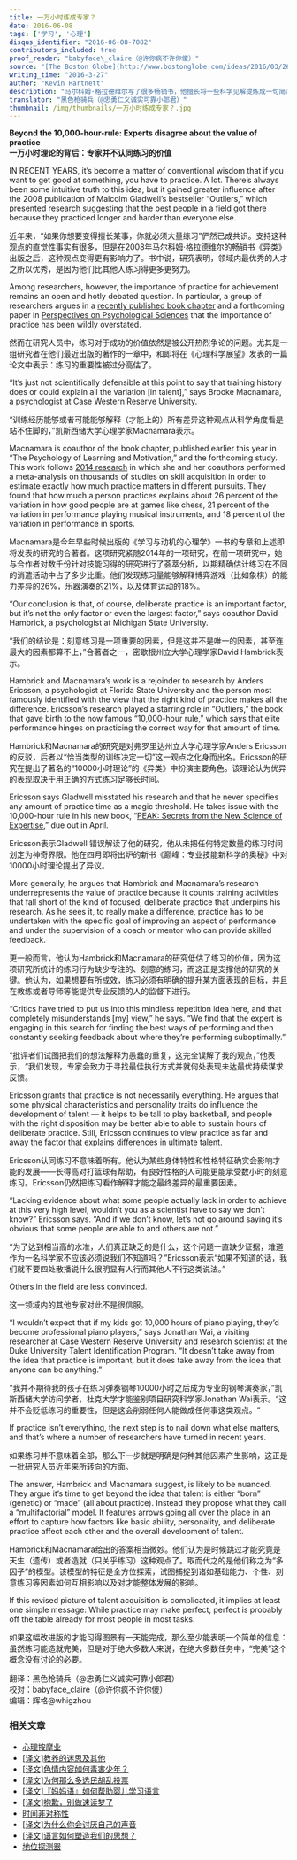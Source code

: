 ```yaml
---
title: 一万小时练成专家？
date: 2016-06-08
tags: ['学习', '心理']
disqus_identifier: "2016-06-08-7082"
contributors_included: true
proof_reader: "babyface\_claire（@许你疯不许你傻）"
source: "[The Boston Globe](http://www.bostonglobe.com/ideas/2016/03/26/beyond-hour-rule-experts-disagree-about-value-practice/jYrsmvBqFqdddVa3lKDGnO/story.html)"
writing_time: "2016-3-27"
author: "Kevin Hartnett"
description: "马尔科姆·格拉德维尔写了很多畅销书，他擅长将一些科学见解提炼成一句简洁响亮且令人印象深刻的格言警句，大众喜闻乐见，且乐于传颂，可惜的是，这种格言式的精简往往丢失了重要甚至关键信息，其带来的误解常超出它所带来的教益，本文介绍的只是其中一例。"
translator: "黑色枪骑兵（@忠勇仁义诚实可靠小郎君）"
thumbnail: /img/thumbnails/一万小时练成专家？.jpg
---
```


**Beyond the 10,000-hour-rule: Experts disagree about the value of practice**  
**一万小时理论的背后：专家并不认同练习的价值**

IN RECENT YEARS, it’s become a matter of conventional wisdom that if you want to get good at something, you have to practice. A lot. There’s always been some intuitive truth to this idea, but it gained greater influence after the 2008 publication of Malcolm Gladwell’s bestseller “Outliers,” which presented research suggesting that the best people in a field got there because they practiced longer and harder than everyone else.

近年来，“如果你想要变得擅长某事，你就必须大量练习”俨然已成共识。支持这种观点的直觉性事实有很多，但是在2008年马尔科姆·格拉德维尔的畅销书《异类》出版之后，这种观点变得更有影响力了。书中说，研究表明，领域内最优秀的人才之所以优秀，是因为他们比其他人练习得更多更努力。

Among researchers, however, the importance of practice for achievement remains an open and hotly debated question. In particular, a group of researchers argues in a [recently published book chapter](http://www.sciencedirect.com/science/bookseries/00797421) and a forthcoming paper in [Perspectives on Psychological Sciences](http://pps.sagepub.com/) that the importance of practice has been wildly overstated.

然而在研究人员中，练习对于成功的价值依然是被公开热烈争论的问题。尤其是一组研究者在他们最近出版的著作的一章中，和即将在《心理科学展望》发表的一篇论文中表示：练习的重要性被过分高估了。

“It’s just not scientifically defensible at this point to say that training history does or could explain all the variation [in talent],” says Brooke Macnamara, a psychologist at Case Western Reserve University.

“训练经历能够或者可能能够解释（才能上的）所有差异这种观点从科学角度看是站不住脚的，”凯斯西储大学心理学家Macnamara表示。

Macnamara is coauthor of the book chapter, published earlier this year in “The Psychology of Learning and Motivation,” and the forthcoming study. This work follows [2014 research](http://pss.sagepub.com/content/early/2014/06/30/0956797614535810.abstract) in which she and her coauthors performed a meta-analysis on thousands of studies on skill acquisition in order to estimate exactly how much practice matters in different pursuits. They found that how much a person practices explains about 26 percent of the variation in how good people are at games like chess, 21 percent of the variation in performance playing musical instruments, and 18 percent of the variation in performance in sports.

Macnamara是今年早些时候出版的《学习与动机的心理学》一书的专章和上述即将发表的研究的合著者。这项研究紧随2014年的一项研究，在前一项研究中，她与合作者对数千份针对技能习得的研究进行了荟萃分析，以期精确估计练习在不同的消遣活动中占了多少比重。他们发现练习量能够解释博弈游戏（比如象棋）的能力差异的26%，乐器演奏的21%，以及体育运动的18%。

“Our conclusion is that, of course, deliberate practice is an important factor, but it’s not the only factor or even the largest factor,” says coauthor David Hambrick, a psychologist at Michigan State University.

“我们的结论是：刻意练习是一项重要的因素，但是这并不是唯一的因素，甚至连最大的因素都算不上，”合著者之一，密歇根州立大学心理学家David Hambrick表示。

Hambrick and Macnamara’s work is a rejoinder to research by Anders Ericsson, a psychologist at Florida State University and the person most famously identified with the view that the right kind of practice makes all the difference. Ericsson’s research played a starring role in “Outliers,” the book that gave birth to the now famous “10,000-hour rule,” which says that elite performance hinges on practicing the correct way for that amount of time.

Hambrick和Macnamara的研究是对弗罗里达州立大学心理学家Anders Ericsson的反驳，后者以“恰当类型的训练决定一切”这一观点之化身而出名。Ericsson的研究在提出了著名的“10000小时理论”的《异类》中扮演主要角色。该理论认为优异的表现取决于用正确的方式练习足够长时间。

Ericsson says Gladwell misstated his research and that he never specifies any amount of practice time as a magic threshold. He takes issue with the 10,000-hour rule in his new book, “[PEAK: Secrets from the New Science of Expertise](http://www.amazon.com/Peak-Secrets-New-Science-Expertise/dp/0544456238),” due out in April.

Ericsson表示Gladwell 错误解读了他的研究，他从未把任何特定数量的练习时间划定为神奇界限。他在四月即将出炉的新书《巅峰：专业技能新科学的奥秘》中对10000小时理论提出了异议。

More generally, he argues that Hambrick and Macnamara’s research underrepresents the value of practice because it counts training activities that fall short of the kind of focused, deliberate practice that underpins his research. As he sees it, to really make a difference, practice has to be undertaken with the specific goal of improving an aspect of performance and under the supervision of a coach or mentor who can provide skilled feedback.

更一般而言，他认为Hambrick和Macnamara的研究低估了练习的价值，因为这项研究所统计的练习行为缺少专注的、刻意的练习，而这正是支撑他的研究的关键。他认为，如果想要有所成效，练习必须有明确的提升某方面表现的目标，并且在教练或者导师等能提供专业反馈的人的监督下进行。

“Critics have tried to put us into this mindless repetition idea here, and that completely misunderstands [my] view,” he says. “We find that the expert is engaging in this search for finding the best ways of performing and then constantly seeking feedback about where they’re performing suboptimally.”

“批评者们试图把我们的想法解释为愚蠢的重复，这完全误解了我的观点，”他表示，“我们发现，专家会致力于寻找最佳执行方式并就何处表现未达最优持续谋求反馈。

Ericsson grants that practice is not necessarily everything. He argues that some physical characteristics and personality traits do influence the development of talent — it helps to be tall to play basketball, and people with the right disposition may be better able to able to sustain hours of deliberate practice. Still, Ericsson continues to view practice as far and away the factor that explains differences in ultimate talent.

Ericsson认同练习不意味着所有。他认为某些身体特性和性格特征确实会影响才能的发展——长得高对打篮球有帮助，有良好性格的人可能更能承受数小时的刻意练习。Ericsson仍然把练习看作解释才能之最终差异的最重要因素。

“Lacking evidence about what some people actually lack in order to achieve at this very high level, wouldn’t you as a scientist have to say we don’t know?” Ericsson says. “And if we don’t know, let’s not go around saying it’s obvious that some people are able to and others are not.”

“为了达到相当高的水准，人们真正缺乏的是什么，这个问题一直缺少证据，难道作为一名科学家不应该必须说我们不知道吗？”Ericsson表示“如果不知道的话，我们就不要四处散播说什么很明显有人行而其他人不行这类说法。”

Others in the field are less convinced.

这一领域内的其他专家对此不是很信服。

“I wouldn’t expect that if my kids got 10,000 hours of piano playing, they’d become professional piano players,” says Jonathan Wai, a visiting researcher at Case Western Reserve University and research scientist at the Duke University Talent Identification Program. “It doesn’t take away from the idea that practice is important, but it does take away from the idea that anyone can be anything.”

“我并不期待我的孩子在练习弹奏钢琴10000小时之后成为专业的钢琴演奏家，”凯斯西储大学访问学者，杜克大学才能鉴别项目研究科学家Jonathan Wai表示。“这并不会贬低练习的重要性，但是这会削弱任何人能做成任何事这类观点。“

If practice isn’t everything, the next step is to nail down what else matters, and that’s where a number of researchers have turned in recent years.

如果练习并不意味着全部，那么下一步就是明确是何种其他因素产生影响，这正是一批研究人员近年来所转向的方面。

The answer, Hambrick and Macnamara suggest, is likely to be nuanced. They argue it’s time to get beyond the idea that talent is either “born” (genetic) or “made” (all about practice). Instead they propose what they call a “multifactorial” model. It features arrows going all over the place in an effort to capture how factors like basic ability, personality, and deliberate practice affect each other and the overall development of talent.

Hambrick和Macnamara给出的答案相当微妙。他们认为是时候跳过才能究竟是天生（遗传）或者造就（只关乎练习）这种观点了。取而代之的是他们称之为“多因子”的模型。该模型的特征是全方位探索，试图捕捉到诸如基础能力、个性、刻意练习等因素如何互相影响以及对才能整体发展的影响。

If this revised picture of talent acquisition is complicated, it implies at least one simple message: While practice may make perfect, perfect is probably off the table already for most people in most tasks.

如果这幅改进版的才能习得图景有一天能完成，那么至少能表明一个简单的信息：虽然练习能造就完美，但是对于绝大多数人来说，在绝大多数任务中，“完美”这个概念没有讨论的必要。


翻译：黑色枪骑兵（@忠勇仁义诚实可靠小郎君）  
校对：babyface\_claire（@许你疯不许你傻）  
编辑：辉格@whigzhou


### 相关文章

* [心理按摩业](https://headsalon.org/archives/7767.html "心理按摩业")
* [[译文]教养的迷思及其他](https://headsalon.org/archives/7476.html "[译文]教养的迷思及其他")
* [[译文]色情内容如何毒害少年？](https://headsalon.org/archives/7470.html "[译文]色情内容如何毒害少年？")
* [[译文]为何那么多选民胡乱投票](https://headsalon.org/archives/7402.html "[译文]为何那么多选民胡乱投票")
* [[译文]『妈妈语』如何帮助婴儿学习语言](https://headsalon.org/archives/7245.html "[译文]『妈妈语』如何帮助婴儿学习语言")
* [[译文]抱歉，别做速读梦了](https://headsalon.org/archives/7086.html "[译文]抱歉，别做速读梦了")
* [时间非对称性](https://headsalon.org/archives/7193.html "时间非对称性")
* [[译文]为什么你会讨厌自己的声音](https://headsalon.org/archives/6967.html "[译文]为什么你会讨厌自己的声音")
* [[译文]语言如何塑造我们的思想？](https://headsalon.org/archives/6960.html "[译文]语言如何塑造我们的思想？")
* [地位探测器](https://headsalon.org/archives/7111.html "地位探测器")
